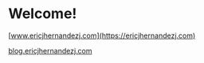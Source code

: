# Welcome!

[www.ericjhernandezj.com](https://ericjhernandezj.com)

[blog.ericjhernandezj.com](https://blog.ericjhernandezj.com)
